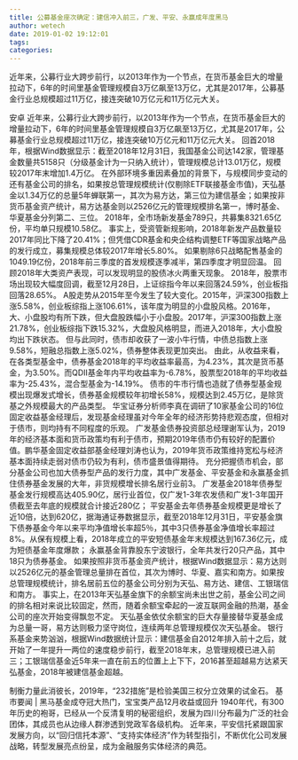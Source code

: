 ```yaml
---
title: 公募基金座次确定：建信冲入前三，广发、平安、永赢成年度黑马
author: wetech
date: 2019-01-02 19:12:01
tags: 
categories: 
---
```

近年来，公募行业大跨步前行，以2013年作为一个节点，在货币基金巨大的增量拉动下，6年的时间里基金管理规模自3万亿飙至13万亿，尤其是2017年，公募基金行业总规模超过11万亿，接连突破10万亿元和11万亿元大关。
<!-- more -->
安卓
近年来，公募行业大跨步前行，以2013年作为一个节点，在货币基金巨大的增量拉动下，6年的时间里基金管理规模自3万亿飙至13万亿，尤其是2017年，公募基金行业总规模超过11万亿，接连突破10万亿元和11万亿元大关。
回首2018年，根据Wind数据显示：截至2018年12月31日，我国基金公司达142家，管理基金数量共5158只（分级基金计为一只纳入统计），管理规模总计13.01万亿，规模较2017年末增加1.4万亿。
在外部环境多重因素叠加的背景下，与规模同步变动的还有基金公司的排名，如果按总管理规模统计(仅剔除ETF联接基金市值)，天弘基金以1.34万亿的总量5年蝉联第一，其次为易方达，第三位为建信基金；如果按非货币基金资产统计，易方达基金则以2526亿元的管理规模排名第一，博时基金、华夏基金分列第二、三位。
2018年，全市场新发基金789只，共募集8321.65亿份，平均单只规模10.58亿。
事实上，受资管新规影响，2018年新发产品数量较2017年同比下降了20.41%；但凭借CDR基金和央企结构调整ETF等国家战略产品的发行成立，募集规模总体较2017年增长5.80%。
如果剔除6只战略配售基金的1049.19亿份，2018年前三季度的首发规模逐季减半，第四季度才明显回温。
回顾2018年大类资产表现，可以发现明显的股债冰火两重天现象。
2018年，股票市场出现较大幅度回调，截至12月28日，上证综指今年以来回落24.59%，创业板指回落28.65%。
A股走势从2015年至今发生了较大变化。2015年，沪深300指数上涨5.58%，创业板综指上涨106.61%，该年度为明显的小盘股风格。2016年，大、小盘股均有所下跌，但大盘股跌幅小于小盘股。2017年，沪深300指数上涨21.78%，创业板综指下跌15.32%，大盘股风格明显，而进入2018年，大小盘股均出下跌状态。
但与此同时，债市却收获了一波小牛行情，中债总指数上涨9.58%，短融总指数上涨5.02%，债券整体表现更加突出。
由此，从收益来看，在各类型基金中，债券基金2018年的平均收益率最高，为4.23%，其次是货币基金，为3.50%。而QDII基金年内平均收益率为-6.78%，股票型2018年的平均收益率为-25.43%，混合型基金为-14.19%。
债市的牛市行情也造就了债券型基金规模出现爆发式增长，债券基金规模较年初增长58%，规模达到2.45万亿，是除货基之外规模最大的产品类型。
华宝证券分析师李真在调研了10家基金公司的16位固定收益基金经理后，发现基金经理虽对今年全年的经济形势持悲观态度，但相对于债市，则均持有不同程度的乐观。
广发基金债券投资部总经理谢军认为，2019年的经济基本面和货币政策均有利于债市，预期2019年债市仍有较好的配置价值。鹏华基金固定收益部基金经理刘涛也认为，2019年货币政策维持宽松与经济基本面持续走弱对债市仍较为有利，债市盛景值得期待。
充分把握债市机会，部分基金公司也加大债券型产品的发行力度，其中广发基金、平安基金和永赢基金抓住债券基金发展的大年，非货规模增长排名居行业前3。
广发基金2018年债券型基金发行规模高达405.90亿，居行业首位，仅广发1-3年农发债和广发1-3年国开债截至去年底的规模就合计接近280亿；
平安基金去年债券基金规模更是增长了近10倍，达到620亿，据海通证券数据显示，截至2018年12月31日，平安基金旗下债券基金今年以来平均净值增长率超5％，其中3只债券基金净值增长率超过8%。从保有规模上看，2018年成立的平安短债基金年末规模达到167.36亿元，成为短债基金年度爆款；
永赢基金背靠股东宁波银行，全年共发行20只产品，其中18只为债券基金。
如果按照非货币基金资产统计，根据Wind数据显示：易方达则以2526亿元的基金管理总量排在首位，其次为博时、华夏、嘉实和南方。如果按总管理规模统计，排名居前五位的基金公司分别为天弘、易方达、建信、工银瑞信和南方。
事实上，在2013年天弘基金旗下的余额宝尚未出世之前，基金公司之间的排名相对来说比较固定，然而，随着余额宝牵起的一波互联网金融的热潮，基金公司的座次开始变得飘忽不定。
天弘基金依仗余额宝的巨大存量接替华夏基金成为总量一哥，易方达则极力坚守岗位，连续两年总管理规模仅次天弘基金。
银行系基金来势汹汹，根据Wind数据统计显示：建信基金自2012年排入前十之后，就开始了一年提升一两位的速度稳步前行，截至2018年末，总管理规模已进入前三；工银瑞信基金近5年来一直在前五的位置上上下下，2016甚至超越易方达紧天弘基金，2018年被建信基金超越。
 
 
制衡力量此消彼长，2019年，“232措施”是检验美国三权分立效果的试金石。
基市要闻 | 黑马基金成夺冠大热门，宝宝类产品12月收益或回升
1940年代，有300年历史的袍哥，已经从一个反清复明的秘密组织，发展为四川分布最为广泛的社会团体，其成员也从边缘人群渗透到党政军各级机构。
近年来，平安信托紧跟国家发展方向，以“回归信托本源”、“支持实体经济”作为转型指引，不断优化公司发展战略，转型发展亮点纷呈，成为金融服务实体经济的典范。
